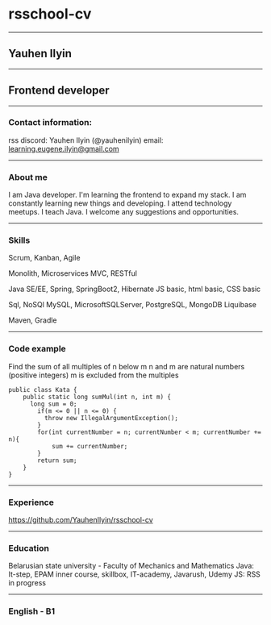 # rsschool-cv

---

## Yauhen Ilyin

---

## Frontend developer

---

### Contact information:
rss discord: Yauhen Ilyin (@yauhenilyin)
email: learning.eugene.ilyin@gmail.com

---

### About me
I am Java developer. I'm learning the frontend to expand my stack. I am constantly learning new things and developing. I attend technology meetups. I teach Java. I welcome any suggestions and opportunities.

---

### Skills
Scrum, Kanban, Agile

Monolith, Microservices
MVC, RESTful

Java SE/EE, Spring, SpringBoot2, Hibernate
JS basic, html basic, CSS basic

Sql, NoSQl
MySQL, MicrosoftSQLServer, PostgreSQL, MongoDB
Liquibase

Maven, Gradle

---

### Code example
Find the sum of all multiples of n below m
n and m are natural numbers (positive integers)
m is excluded from the multiples
```
public class Kata {
    public static long sumMul(int n, int m) {
      long sum = 0;
        if(m <= 0 || n <= 0) {
          throw new IllegalArgumentException();
        }
        for(int currentNumber = n; currentNumber < m; currentNumber += n){
            sum += currentNumber;
        }
        return sum;
    }
}
```

---

### Experience
https://github.com/YauhenIlyin/rsschool-cv

---

### Education

Belarusian state university - Faculty of Mechanics and Mathematics
Java: It-step, EPAM inner course, skillbox, IT-academy, Javarush, Udemy
JS: RSS in progress

---

### English - B1